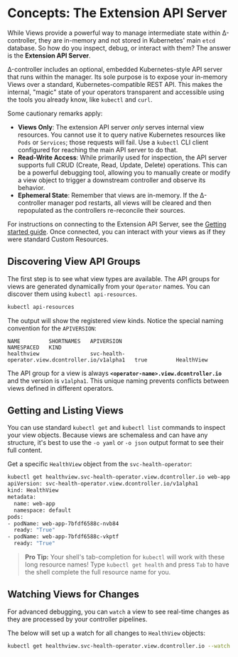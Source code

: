 # Concepts: The Extension API Server

While Views provide a powerful way to manage intermediate state within Δ-controller, they are in-memory and not stored in Kubernetes' main `etcd` database. So how do you inspect, debug, or interact with them? The answer is the **Extension API Server**.

Δ-controller includes an optional, embedded Kubernetes-style API server that runs within the manager. Its sole purpose is to expose your in-memory Views over a standard, Kubernetes-compatible REST API. This makes the internal, "magic" state of your operators transparent and accessible using the tools you already know, like `kubectl` and `curl`.

Some cautionary remarks apply:

*   **Views Only**: The extension API server *only* serves internal view resources. You cannot use it to query native Kubernetes resources like `Pods` or `Services`; those requests will fail. Use a `kubectl` CLI client configured for reaching the main API server to do that.
*   **Read-Write Access**: While primarily used for inspection, the API server supports full CRUD (Create, Read, Update, Delete) operations. This can be a powerful debugging tool, allowing you to manually create or modify a view object to trigger a downstream controller and observe its behavior.
*   **Ephemeral State**: Remember that views are in-memory. If the Δ-controller manager pod restarts, all views will be cleared and then repopulated as the controllers re-reconcile their sources.

For instructions on connecting to the Extension API Server, see the [Getting started guide](getting-started.md#accessing-the-extension-api-server). Once connected, you can interact with your views as if they were standard Custom Resources.

## Discovering View API Groups

The first step is to see what view types are available. The API groups for views are generated dynamically from your `Operator` names. You can discover them using `kubectl api-resources`.

```bash
kubectl api-resources
```
The output will show the registered view kinds. Notice the special naming convention for the `APIVERSION`:

```
NAME         SHORTNAMES   APIVERSION                                         NAMESPACED   KIND
healthview                svc-health-operator.view.dcontroller.io/v1alpha1   true         HealthView
```

The API group for a view is always **`<operator-name>.view.dcontroller.io`** and the version is `v1alpha1`. This unique naming prevents conflicts between views defined in different operators.

## Getting and Listing Views

You can use standard `kubectl get` and `kubectl list` commands to inspect your view objects. Because views are schemaless and can have any structure, it's best to use the `-o yaml` or `-o json` output format to see their full content.

Get a specific `HealthView` object from the `svc-health-operator`:

```bash
kubectl get healthview.svc-health-operator.view.dcontroller.io web-app -o yaml
apiVersion: svc-health-operator.view.dcontroller.io/v1alpha1
kind: HealthView
metadata:
  name: web-app
  namespace: default
pods:
- podName: web-app-7bfdf6588c-nvb84
  ready: "True"
- podName: web-app-7bfdf6588c-vkptf
  ready: "True"
```

> **Pro Tip:** Your shell's tab-completion for `kubectl` will work with these long resource names! Type `kubectl get health` and press `Tab` to have the shell complete the full resource name for you.

## Watching Views for Changes

For advanced debugging, you can `watch` a view to see real-time changes as they are processed by your controller pipelines.

The below will set up a watch for all changes to `HealthView` objects:

```bash
kubectl get healthview.svc-health-operator.view.dcontroller.io --watch
```
